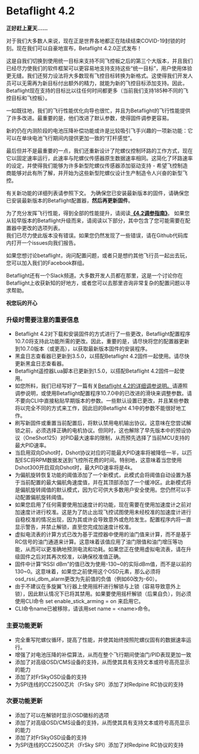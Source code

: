# Betaflight 4.2

**正好赶上夏天……**

对于我们大多数人来说，现在正是世界各地都正在陆续结束COVID-19封锁的时刻。现在我们可以自豪地宣布，Betaflight 4.2.0正式发布！

这是自我们切换到使用统一目标来支持不同飞控板之后的第三个大版本，并且我们已经尽力使我们的软件框架可以更容易地支持支持这些“统一目标”，用户使用体验更无缝。我们还努力设法将大多数现有飞控目标转换为新格式。这使得我们开发人员可以无需再为新目标付出额外的精力，就能为新的飞控目标添加支持。因此，Betaflight现在支持的目标比以往任何时间都更多（当前我们支持185种不同的飞控目标和飞控板）。

一如既往地，我们的飞行性能优化向导也很忙，并且为Betaflight的飞行性能提供了许多改进。最重要的是，他们改进了默认参数，使得固件调参更容易。

 新的仍在内测阶段的电池压降补偿功能或许是比较吸引飞手兴趣的一项新功能：它可以在单块电池飞行期间内提供更加一致的“打杆感觉”。

最后但并不是最重要的一点，我们还重新设计了陀螺仪控制环路的工作方式，现在它以固定速率运行，此速率与陀螺仪传感器原生数据速率相同。这简化了环路速率的设定，并使得我们能够为许多新型陀螺仪传感器添加驱动支持 - 希望飞控制造商能够对此有所了解，并开始为这些新型陀螺仪设计生产制造令人兴奋的新型飞控。

有关新功能的详细列表请参照下文。 为确保您已安装最新版本的固件，请确保您已安装最新版本的Betaflight配置器，**然后再更新固件**。

为了充分发挥飞行性能，得到全部的性能提升，请阅读[**《4.2调参指南》**](http://mp.weixin.qq.com/s?__biz=Mzg4OTAzNzM5MA==&mid=2247485084&idx=1&sn=6d34096ceaba40a1b98cd3b7a6cb40b6&chksm=cff0b1bdf88738abd0570310d1c30e6ce4e13e89fb595c3af8f14816cd95f032ea58463a1280&scene=21#wechat_redirect)。 如果您从较早版本的Betaflight升级而来，请阅读以下部分，其中包含了您可能需要在配置器中更改的选项列表。  
我们已尽力使此版本没有错误。如果您仍然发现了一些错误，请在Github代码库内打开一个issues向我们报告。

如果您想讨论betaflight，询问配置问题，或者只是想约其他飞行员一起出去玩，您可以加入我们的Facebook群组。

Betaflight还有一个Slack频道。大多数开发人员都在那里，这是一个讨论你在Betaflight上收获新知的好地方，或者您可以去那里咨询非常复杂的配置问题以寻求帮助。

**祝您玩的开心**

### **升级时需要注意的重要信息**

* Betaflight 4.2对下载和安装固件的方式进行了一些更改，Betaflight配置程序10.7.0将支持此功能所需的更改。因此，重要的是，请尽快将您的配置器更新到10.7.0版本（或更高），以获取最新版本固件的安装程序。
* 黑盒日志查看器已更新到3.5.0，以搭配Betaflight 4.2固件一起使用。请尽快更新黑盒日志查看器。
* Betaflight遥控器Lua脚本已更新到1.5.0，以搭配Betaflight 4.2固件一起使用。
* 如您所料，我们已经写好了一篇有关[Betaflight 4.2的详细调参说明。](http://mp.weixin.qq.com/s?__biz=Mzg4OTAzNzM5MA==&mid=2247485084&idx=1&sn=6d34096ceaba40a1b98cd3b7a6cb40b6&chksm=cff0b1bdf88738abd0570310d1c30e6ce4e13e89fb595c3af8f14816cd95f032ea58463a1280&scene=21#wechat_redirect)请遵照调参说明，或使用Betaflight配置程序10.7.0中的已改进的滑块来调整参数。请不要向CLI中直接粘贴早期版本的参数。一些默认设置已更改，并且某些参数将以完全不同的方式来工作，因此旧的Betaflight 4.1中的参数不能很好地工作。
* 刷写新固件或重置当前配置后，将默认禁用电机输出协议。这意味在您尝试解锁之前，必须选择正确的电机协议。但同时，这也解除了早先版本中的预设协议（OneShot125）对PID最大速率的限制，从而预先选择了当前MCU支持的最大PID速率。
* 当启用双向Dshot时，Dshot协议对应的可能最大PID速率将被降低一半，以匹配ESC将RPM数据发送到飞控所花费的时间。特别地，这意味着当您使用Dshot300开启双向Dshot时，最大PID速率将是4k。
* 为偏航旋转恢复功能的阈值添加了一个新模式，此模式会将阈值自动设置为基于当前配置的最大偏航角速度值，并在其顶部添加了一个缓冲区。此新模式将是偏航旋转阈值的默认模式，因为它可供大多数用户安全使用。您仍然可以手动配置偏航旋转阈值。
* 如果您启用了任何需要使用加速度计的功能，现在需要在使用加速度计之前对加速度计进行校准。这是为了防止出现飞控试图使用未经校准的加速度计进行自稳校准的情况出现，因为其或许会导致意外或危险发生。配置程序内将一直显示警告，并禁止解锁，直至您完成加速度计校准。
* 虚拟电流表的计算方式已改为基于混控器中使用的油门值来计算，而不是基于RC信号的油门通道来计算。这意味着该值应用了油门限值和油门增压等功能，从而可以更准确地预测电流和功耗。如果您正在使用虚拟电流表，请在升级固件之后对其再次校准，以确保校准值正确。
* 固件中计算“RSSI dBm”的值已改为使用-130~0的实际dBm值，而不是以前的130~0。这意味着，如果您之前使用这个OSD元素，那么必须将osd\_rssi\_dbm\_alarm更改为先前值的负值（例如60改为-60）。
* 由于不建议在多旋翼飞行器上使用摇杆进行解锁与上锁（容易导致意外上锁），因此默认情况下已将其禁用。如果要使用摇杆解锁（后果自负），则必须使用CLI命令 set enable\_stick\_arming = on 来启用它。
* CLI命令name已被移除，请该用set name = &lt;name&gt;命令。

### **主要功能更新**

* 完全重写陀螺仪循环，提高了性能，并使其始终按照陀螺仪固有的数据速率运行。
* 增强了对电池压降的补偿算法，从而在整个飞行期间使油门/PID表现更加一致
* 添加了对高级OSD/CMS设备的支持，从而使其具有支持文本或符号高亮显示的能力
* 添加了对FrSkyOSD设备的支持
* 为SPI连线的CC2500芯片（FrSky SPI）添加了对Redpine RC协议的支持

### **次要功能更新**

* 添加了可以在解锁时显示OSD徽标的选项
* 添加了对高级OSD/CMS设备的支持，从而使其具有支持文本或符号高亮显示的能力
* 添加了对FrSkyOSD设备的支持
* 为SPI连线的CC2500芯片（FrSky SPI）添加了对Redpine RC协议的支持

